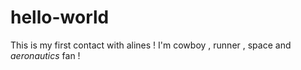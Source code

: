 # hello-world
This is my first contact with alines ! 
I'm cowboy , runner , space and *aeronautics* fan !
